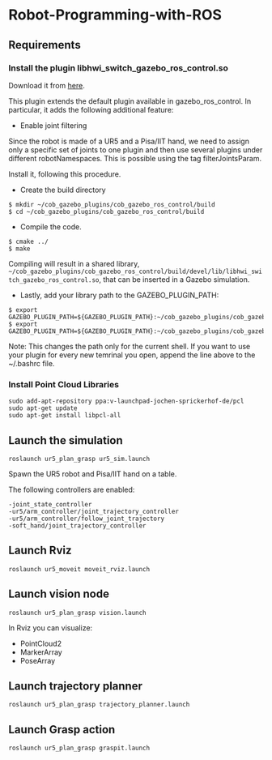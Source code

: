 # Robot-Programming-with-ROS

## Requirements

  ### Install the plugin libhwi_switch_gazebo_ros_control.so
  
  Download it from [here](https://github.com/ipa320/cob_gazebo_plugins/tree/kinetic_dev/cob_gazebo_ros_control).

This plugin extends the default plugin available in gazebo_ros_control. In particular, it adds the following additional feature:

- Enable joint filtering

Since the robot is made of a UR5 and a Pisa/IIT hand, we need to assign only a specific set of joints to one plugin and then use several plugins under different robotNamespaces. This is possible using the tag filterJointsParam.

  Install it, following this procedure.
  
  - Create the build directory
```
$ mkdir ~/cob_gazebo_plugins/cob_gazebo_ros_control/build
$ cd ~/cob_gazebo_plugins/cob_gazebo_ros_control/build
```
- Compile the code.
```
$ cmake ../
$ make
```
Compiling will result in a shared library,  ` ~/cob_gazebo_plugins/cob_gazebo_ros_control/build/devel/lib/libhwi_switch_gazebo_ros_control.so`, that can be inserted in a Gazebo simulation.

- Lastly, add your library path to the GAZEBO_PLUGIN_PATH:
```
$ export GAZEBO_PLUGIN_PATH=${GAZEBO_PLUGIN_PATH}:~/cob_gazebo_plugins/cob_gazebo_plugins/build
$ export GAZEBO_PLUGIN_PATH=${GAZEBO_PLUGIN_PATH}:~/cob_gazebo_plugins/cob_gazebo_ros_control/build/devel/lib/

```
Note: This changes the path only for the current shell. If you want to use your plugin for every new temrinal you open, append the line above to the ~/.bashrc file.


  ### Install Point Cloud Libraries

```
sudo add-apt-repository ppa:v-launchpad-jochen-sprickerhof-de/pcl
sudo apt-get update
sudo apt-get install libpcl-all
```

## Launch the simulation

```
roslaunch ur5_plan_grasp ur5_sim.launch 
```
Spawn the UR5 robot and Pisa/IIT hand on a table.

The following controllers are enabled:
```
-joint_state_controller
-ur5/arm_controller/joint_trajectory_controller
-ur5/arm_controller/follow_joint_trajectory
-soft_hand/joint_trajectory_controller
```
## Launch Rviz

```
roslaunch ur5_moveit moveit_rviz.launch
```

## Launch vision node

```
roslaunch ur5_plan_grasp vision.launch 
```
In Rviz you can visualize:
  - PointCloud2 
  - MarkerArray
  - PoseArray 

## Launch trajectory planner

```
roslaunch ur5_plan_grasp trajectory_planner.launch 
```

## Launch Grasp action

```
roslaunch ur5_plan_grasp graspit.launch 
```
